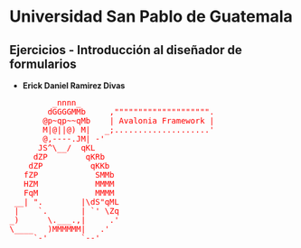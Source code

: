 # Universidad San Pablo de Guatemala

## Ejercicios - Introducción al diseñador de formularios 
- **Erick Daniel Ramirez Divas**
<pre style="color:red;">
         _nnnn_                      
        dGGGGMMb     ,"""""""""""""""""""".
       @p~qp~~qMb    | Avalonia Framework |
       M|@||@) M|   _;....................'
       @,----.JM| -'
      JS^\__/  qKL
     dZP        qKRb
    dZP          qKKb
   fZP            SMMb
   HZM            MMMM
   FqM            MMMM
 __| ".        |\dS"qML
 |    `.       | `' \Zq
_)      \.___.,|     .'
\____   )MMMMMM|   .'
     `-'       `--'  
</pre>